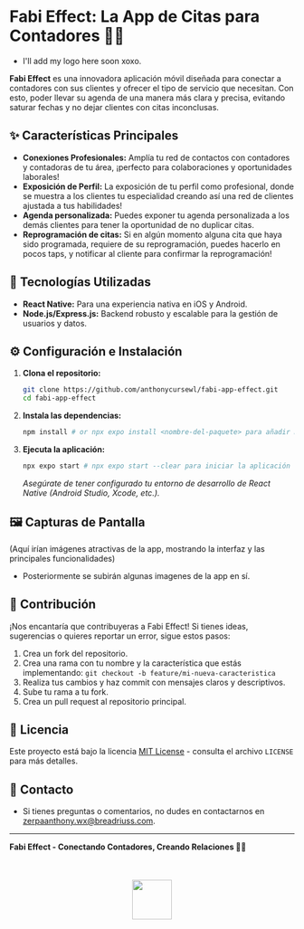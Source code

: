 # Fabi Effect: La App de Citas para Contadores 💖💼

- I'll add my logo here soon xoxo.

**Fabi Effect** es una innovadora aplicación móvil diseñada para conectar a contadores con sus clientes y ofrecer el tipo de servicio que necesitan.  Con esto, poder llevar su agenda de una manera más clara y precisa, evitando saturar fechas y no dejar clientes con citas inconclusas. 

## ✨ Características Principales

*   **Conexiones Profesionales:** Amplía tu red de contactos con contadores y contadoras de tu área, ¡perfecto para colaboraciones y oportunidades laborales!
*   **Exposición de Perfil:** La exposición de tu perfil como profesional, donde se muestra a los clientes tu especialidad creando así una red de clientes ajustada a tus habilidades!
*   **Agenda personalizada:** Puedes exponer tu agenda personalizada a los demás clientes para tener la oportunidad de no duplicar citas.
*   **Reprogramación de citas:** Si en algún momento alguna cita que haya sido programada, requiere de su reprogramación, puedes hacerlo en pocos taps, y notificar al cliente para confirmar la reprogramación!  

## 🚀 Tecnologías Utilizadas

*   **React Native:** Para una experiencia nativa en iOS y Android.
*   **Node.js/Express.js:** Backend robusto y escalable para la gestión de usuarios y datos.

## ⚙️ Configuración e Instalación

1.  **Clona el repositorio:**

    ```bash
    git clone https://github.com/anthonycursewl/fabi-app-effect.git 
    cd fabi-app-effect
    ```

2.  **Instala las dependencias:**

    ```bash
    npm install # or npx expo install <nombre-del-paquete> para añadir más dependencias usando Expo.
    ```

3.  **Ejecuta la aplicación:**

    ```bash
    npx expo start # npx expo start --clear para iniciar la aplicación limpiando el cache.
    ```

    *Asegúrate de tener configurado tu entorno de desarrollo de React Native (Android Studio, Xcode, etc.).*

## 🖼️ Capturas de Pantalla

(Aquí irían imágenes atractivas de la app, mostrando la interfaz y las principales funcionalidades)

* Posteriormente se subirán algunas imagenes de la app en sí.

## 🤝 Contribución

¡Nos encantaría que contribuyeras a Fabi Effect! Si tienes ideas, sugerencias o quieres reportar un error, sigue estos pasos:

1.  Crea un fork del repositorio.
2.  Crea una rama con tu nombre y la característica que estás implementando: `git checkout -b feature/mi-nueva-caracteristica`
3.  Realiza tus cambios y haz commit con mensajes claros y descriptivos.
4.  Sube tu rama a tu fork.
5.  Crea un pull request al repositorio principal.

## 📜 Licencia

Este proyecto está bajo la licencia [MIT License](LICENSE) - consulta el archivo `LICENSE` para más detalles.

## 📧 Contacto

*   Si tienes preguntas o comentarios, no dudes en contactarnos en [zerpaanthony.wx@breadriuss.com](mailto:zerpaanthony.wx@breadriuss.com).

---

**Fabi Effect - Conectando Contadores, Creando Relaciones 💖💼**

<div style="display: flex; justify-content: center; align-items: center; flex-direction: column; gap: 1rem; margin-top: 50px;">
    <img src='https://www.breadriuss.com/logo_recortado.png' style='width: 70px; height: auto;'/>
</div>